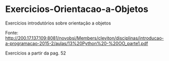 # Exercicios-Orientacao-a-Objetos
Exercícios introdutórios sobre orientação a objetos

Fonte: http://200.17.137.109:8081/novobsi/Members/cleviton/disciplinas/introducao-a-programacao-2015-2/aulas/13%20Python%20-%20OO_parte1.pdf

Exercícios a partir da pag. 52
